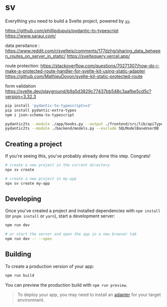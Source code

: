 # sv

Everything you need to build a Svelte project, powered by [`sv`](https://github.com/sveltejs/cli).

https://github.com/phillipdupuis/pydantic-to-typescript
https://www.saraui.com/

data persitance :
https://www.reddit.com/r/sveltejs/comments/177dzhg/sharing_data_between_routes_on_server_in_static/
https://sveltequery.vercel.app/

route protection:
https://stackoverflow.com/questions/70271307/how-do-i-make-a-protected-route-handler-for-svelte-kit-using-static-adapter
https://github.com/MathieuDoyon/svelte-kit-static-protected-route

form validation
https://svelte.dev/playground/b9a5d3829c77437bb548c3aafbe5cd5c?version=3.32.3

```bash
pip install 'pydantic-to-typescript>=2'
pip install pydantic-extra-types
npm i json-schema-to-typescript

pydantic2ts --module ./app/books.py --output ./frontend/src/lib/apiTypes.ts
pydantic2ts --module ./backend/models.py --exclude SQLModelBaseUserDB --exclude User --output ./frontend/src/lib/apiTypes.ts
```

## Creating a project

If you're seeing this, you've probably already done this step. Congrats!

```bash
# create a new project in the current directory
npx sv create

# create a new project in my-app
npx sv create my-app
```

## Developing

Once you've created a project and installed dependencies with `npm install` (or `pnpm install` or `yarn`), start a development server:

```bash
npm run dev

# or start the server and open the app in a new browser tab
npm run dev -- --open
```

## Building

To create a production version of your app:

```bash
npm run build
```

You can preview the production build with `npm run preview`.

> To deploy your app, you may need to install an [adapter](https://svelte.dev/docs/kit/adapters) for your target environment.
